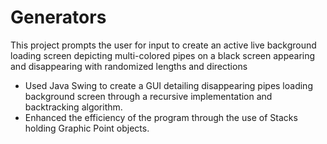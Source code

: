 # Generators

This project prompts the user for input to create an active live background loading screen depicting multi-colored pipes on a black screen appearing and disappearing with randomized lengths and directions

- Used Java Swing to create a GUI detailing disappearing pipes loading background screen through a recursive implementation and backtracking algorithm.
- Enhanced the efficiency of the program through the use of Stacks holding Graphic Point objects.
